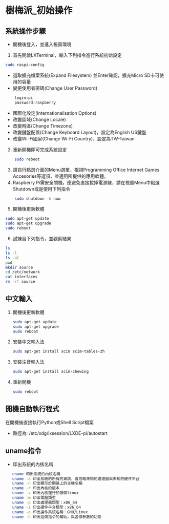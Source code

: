 # 樹梅派_初始操作
## 系統操作步驟


- 開機後登入，並進入視窗環境
1. 首先開啟LXTerminal，輸入下列指令進行系統初始設定
```sh
sudo raspi-config
```
- 選取擴充檔案系統(Expand Filesystem) 並Enter確認，擴充Micro SD卡可使用的容量
- 變更使用者密碼(Change User Password)
```sh
    login:pi
    password:raspberry
 ```
- 國際化設定(Internationalisation Options)
- 改變區域(Change Locale)
- 改變時區(Change Timezone)
- 改變鍵盤配置(Change Keyboard Layout)，設定為English US鍵盤
- 改變Wi-Fi國家(Change Wi-Fi Country)，設定為TW-Taiwan
2. 重新開機即可完成系統設定
```sh
    sudo reboot
```
3. 請自行點選介面的Menu選單，檢視Programming Office Internet Games Accesories等選項，並適用所提供的應用軟體。
4. Raspberry Pi需安全關機，應避免直接拔掉電源線，請在視窗Menu中點選Shutdown或是使用下列指令
```sh
    sudo shutdown -h now
```
5. 開機後更新軟體
```sh
sudo apt-get update
sudo apt-get upgrade
sudo reboot
```
6. 試練習下列指令，並觀察結果
```sh
ls
ls -l
ls -al
pwd
mkdir source
cd /etc/network
cat interfaces
rm -rf source
```
## 中文輸入
1.  開機後更新軟體
    ```sh
    sudo apt-get update
    sudo apt-get upgrade
    sudo reboot
    ```
2.  安裝中文輸入法
    ```sh
    sudo apt-get install scim scim-tables-zh
    ```
3.  安裝注音輸入法
    ```sh
    sudo apt-get install scim-chewing
    ```
4.  重新開機
    ```sh
    sudo reboot
    ```
## 開機自動執行程式
在開機後直接執行Python或Shell Script檔案
- 路徑為:    /etc/xdg/lxsession/LXDE-pi/autostart

## uname指令
- 印出系統的內核名稱 
```sh
   uname 印出系統的內核名稱
   uname -a 印出系統的所有的資訊，會忽略未知的處理器與未知的硬件平台
   uname -n 印出顯示於網路上的主機名稱
   uname -r 印出內核的版本
   uname -v 印出內核運行於哪個linux
   uname -m 印出電腦類型
   uname -p 印出處理器類型：x86_64
   uname -i 印出硬件平台類型：x86_64
   uname -o 印出操作系統名稱：GNU/Linux
   uname -h 印出這個指令的幫助，與各個參數的功能
```



